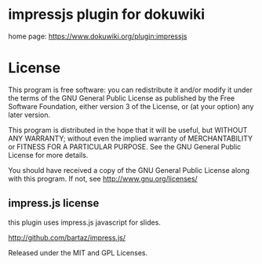 # impressjs plugin for dokuwiki

home page: https://www.dokuwiki.org/plugin:impressjs


# License

This program is free software: you can redistribute it and/or modify
it under the terms of the GNU General Public License as published by
the Free Software Foundation, either version 3 of the License, or
(at your option) any later version.

This program is distributed in the hope that it will be useful,
but WITHOUT ANY WARRANTY; without even the implied warranty of
MERCHANTABILITY or FITNESS FOR A PARTICULAR PURPOSE.  See the
GNU General Public License for more details.

You should have received a copy of the GNU General Public License
along with this program.  If not, see <http://www.gnu.org/licenses/>

## impress.js license

this plugin uses impress.js javascript for slides.

http://github.com/bartaz/impress.js/

Released under the MIT and GPL Licenses.
